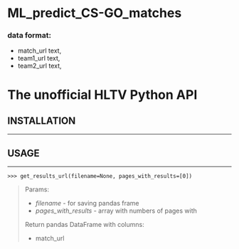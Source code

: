 # ML_predict_CS-GO_matches

### data format:
-	match_url text,<br />
-	team1_url text,<br />
-	team2_url text,<br />


# The unofficial HLTV Python API

## INSTALLATION
-----


## USAGE
-----

```
>>> get_results_url(filename=None, pages_with_results=[0])
```
> Params: <br />
> - *filename* - for saving pandas frame <br />
> - *pages_with_results* - array with numbers of pages with 
>
> Return pandas DataFrame with columns: <br />
> - match_url <br />



